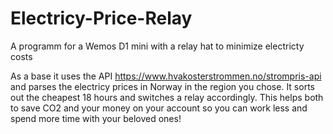 # Electricy-Price-Relay
A programm for a Wemos D1 mini with a relay hat to minimize electricty costs

As a base it uses the API https://www.hvakosterstrommen.no/strompris-api and parses the electricy prices in Norway in the region you chose. It sorts out the cheapest 18 hours and switches a relay accordingly. 
This helps both to save CO2 and your money on your account so you can work less and spend more time with your beloved ones!


